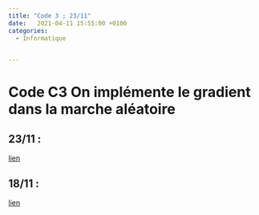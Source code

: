 ```yaml
---
title: "Code 3 ; 23/11"
date:   2021-04-11 15:55:00 +0100
categories:
  - Informatique

  
---
```

# Code C3 On implémente le gradient dans la marche aléatoire 

## 23/11 :

<a href="/assets/pdf/Informatique/23_11_m.py " download>lien</a>

## 18/11 :

<a href="/assets/pdf/Informatique/18_11_m.py " download>lien</a>
